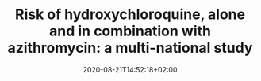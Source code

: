 ---
# Website information
# Study title
title: "Risk of hydroxychloroquine, alone and in combination with azithromycin: a multi-national study"

tags: []
categories: []

# Do not fill; filled automatically
date: 2020-08-21T14:52:18+02:00
lastmod: 2020-08-21T14:52:18+02:00
featured: false
draft: false

# Study identifier, specifically created for the website.
# The identifier is the last part of the URL directing to the particular study
study_id: hcq

# // TODO
# Analytics Use Case of the Study, choose 0, 1, 2 or 3:
# 0: Characterization
# 1: Population-Level Estimation
# 2: Patient-Level Prediction
# 3: Characterization and Population-Level Estimation
study_usecase: [1]

# Database identifiers of databases used for the study
databases: ["sidiap"]

# Study Type, choose 0 or 1:
# 0: Clinical Application
# 1: Methods Research
study_type: [1]

# Author identifier of the authors contributing to the study
authors: ["daniel_prieto"]

# // TODO
# Start date of the study, use date format YYYY-MM-DD
start_date: 2020-04-02

# Study description
description: "Retrospective, real-world, observational study to estimate the population-level effects of hydroxychloroquine among patients with rheumatoid arthritis. Designed and executed during the OHDSI community COVID-19 virtual study-a-thon (March 26-29) to inform healthcare decision-making in response to the current global pandemic."

# // TODO
# URL to the forum thread about the study
discussionUrl: "https://forums.ohdsi.org/"

# Source code used for the study; if multiple code repositories are available, 
# duplicate all keys under "source_code"
softwareSourceCodes:
- name:
  # URL to GitHub repository containing the source code
  codeRepository: "https://github.com/ohdsi-studies/Covid19EstimationHydroxychloroquine"
  # Last modification date, use date format YYYY-MM-DD
  dateModified: 2020-04-11
  # Maintainer of source code; use identifier of organization if applicable
  maintainer: "ohdsi:OHDSI"
  # Programming language used
  programmingLanguage: "R"
  # Version of the source code
  version: "1"

# Software used for the study; if multiple software applications are used
# duplicate all keys under "software"
softwareApplications:
  # Name of the software
- name: "Data Quality Dashboard"
  # URL to source code of software
  mainEntityofPage: "https://github.com/OHDSI/DataQualityDashboard"
  # Maintainer of source code; use identifier of organization if applicable.
  maintainer: "ohdsi:OHDSI"
  # Version of the software
  version: "1"
- name: "Atlas"
  mainEntityofPage: "https://github.com/OHDSI/Atlas"
  maintainer: "ohdsi:OHDSI"
  version: "1"

# Conditions studied; if multiple conditions are being studied,
# duplicate all keys under "conditions"
healthConditions:
# Concept name
- name: "Disease caused by severe acute respiratory syndrome coronavirus 2"
  # Concept identifier
  id: "37311061"
  # Concept code and vocabulary metadata
  code: 
    # Concept code
    codeValue: "840539006"
    # Vocabulary id
    codingSystem: "SNOMED CT"
    # URL to term in vocabulary (e.g. http://snomed.info/id/69896004)
    sameAs: "http://snomed.info/id/840539006"
- name: "Rheumatoid arthritis"
  id: "80809"
  code: 
    codeValue: "69896004"
    codingSystem: "SNOMED CT"
    # url format
    sameAs: "http://snomed.info/id/69896004"

# Study identifier 
identifier: "EUPAS34497"

# URL to study registration site
mainEntityOfPage: "http://www.encepp.eu/encepp/viewResource.htm?id=34498"

# doi of publications related to the study; if multiple articles have been published,
# duplicate key under "publications"
publications:
- url: "https://doi.org/10.13063/2327-9214.1189"

# study results (e.g. shiny web application)
results:
# Name of the web application showing the results
- name: "Risk of hydroxychloroquine, alone and in combination with azithromycin: a multi-national study"
  # URL to the web application
  mainEntityofPage: "https://data.ohdsi.org/Covid19EstimationHydroxychloroquine/"
- name: "Risk of hydroxychloroquine, alone and in combination with azithromycin: a multi-national study"
  # url format
  mainEntityofPage: "https://data.ohdsi.org/Covid19EstimationHydroxychloroquine/"

# Study status, choose 0, 1, 2, 3 or 4:
# 0: Complete
# 1: Design Finalized
# 2: Repo Created
# 3: Started
# 4: Results Available
study_status: ["4"]

# Study protocol
studyDesign:
  # Protocol identifier; specifically created for the website
  # The identifier is the last part of the URL directing to the particular study protocol
  id: "study:hcq/design"
  # Last modification date, use date format YYYY-MM-DD
  dateModified: "2020-04-01"
  # Protocol identifier, in case protocol has an identifier elsewhere 
  identifier: "..."
  # Protocol license
  license: ""
  # URL to the protocol
  url: "https://github.com/ohdsi-studies/Covid19EstimationHydroxychloroquine/blob/master/documents/OHDSI%20COVID-19%20Studyathon_PLE_HCQ_Protocol_v1.4.pdf"
  # Version of the protocol 
  version: "1.4"

# Drug studied. If multiple subjects are being studied,
# duplicate all keys under "study_subject"
drugs: 
# Concept identifier
- id: 1777087
  # Concept name 
  name: "Hydroxychloroquine"
  # Concept code and vocabulary metadata
  code:
    # Concept code
    codeValue: "5521"
    # Vocabulary id 
    codingSystem: "RxNorm"
    # URL to term in vocabulary (e.g. http://purl.bioontology.org/ontology/RXNORM/5521)
    sameAs: "http://purl.bioontology.org/ontology/RXNORM/5521"
- id: 1713332
  name: "Amoxicillin"
  code:
    codeValue: "723"
    codingSystem: "RxNorm"
    sameAs: "http://purl.bioontology.org/ontology/RXNORM/723"
- id: 964339
  name: "Sulfasalazine"
  code:
    codeValue: "9524"
    codingSystem: "RxNorm"
    sameAs: "http://purl.bioontology.org/ontology/RXNORM/9524"
- id: 1734104
  name: "Azithromycin"
  code:
    codeValue: "18631"
    codingSystem: "RxNorm"
    sameAs: "http://purl.bioontology.org/ontology/RXNORM/18631"

# Event the study is part of, if applicable
event:
  # Identifier of event
  id: "https://covid19.ohdsi.app/"
  # Name of the event
  name: "COVID-19 virtual study-a-thon"
  # URL of event website
  mainEntityOfPage: "https://www.ohdsi.org/covid-19-updates/"
  # Location of the event
  location: 
    type: "VirtualLocation"
    name: "Microsoft Teams"
  # Identifier of the organizer of the event
  organizer: "ohdsi:OHDSI"
  # Start date of the event, use date format YYYY-MM-DD
  startDate: "2020-03-26"
  # End date of the event, use date format YYYY-MM-DD
  endDate: "2020-03-29"
  # Recording of event 
  recordedIn: 
    id: "https://www.youtube.com/playlist?list=PLpzbqK7kvfeVGZiT1eKO6KxQiN7nzBFK"
    # URL to recording of event
    url: "https://www.youtube.com/playlist?list=PLpzbqK7kvfeVGZiT1eKO6KxQiN7nzBFK"
    # Identifier of organizer of the event
    creator: "ohdsi:OHDSI"
    # Upload date of the recording, use date format YYYY-MM-DD
    uploadDate: "2020-03-29"

# Organization involved in the event around the study
organizations:
# Identifier of organizer of the event
- id: "ohdsi:OHDSI"
  # URL to main organization website
  mainEntityOfPage: "https://www.ohdsi.org/"
  # Name of organization
  name: "Observational Health Data Sciences and Informatics"
  # Other URLs linking to important organization sites (e.g. twitter)
  url: ["https://www.youtube.com/user/OHDSIJoinTheJourney","https://twitter.com/ohdsi","https://www.linkedin.com/company/ohdsi/"]

# End date of the study, use date format YYYY-MM-DD
endDate: 

from_readme:
  description: 
  study_usecase: []
  study_type: []
  study_status: []
  tags: []
  # study_lead: [Jennifer Lane, James Weaver]
  # study_lead_forums_tag: [jenniferlane, jweave17]
  start_date: 
  end_date: 
  # protocol: PDF (as filed with PASS)
  publications: 
  - url: ""
  results:
  - url: ""
    id: 

---